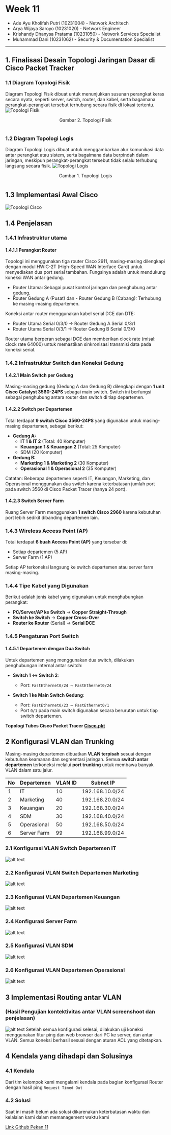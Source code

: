 # Week 11

- Ade Ayu Kholifah Putri (10231004) - Network Architech
- Arya Wijaya Saroyo (10231020) - Network Engineer
- Krishandy Dhanysa Pratama (10231050) - Network Services Specialist
- Muhammad Dani (10231062) - Security & Documentation Specialist

-----------------------------------------

## 1. Finalisasi Desain Topologi Jaringan Dasar di Cisco Packet Tracker
### 1.1 Diagram Topologi Fisik
Diagram Topologi Fisik dibuat untuk menunjukkan susunan perangkat keras secara nyata, seperti server, switch, router, dan kabel, serta bagaimana perangkat-perangkat tersebut terhubung secara fisik di lokasi tertentu.
![Topologi Fisik](topologifisik.jpg)
<p align="center">Gambar 2. Topologi Fisik</p>

#

### 1.2 Diagram Topologi Logis 
Diagram Topologi Logis dibuat untuk menggambarkan alur komunikasi data antar perangkat atau sistem, serta bagaimana data berpindah dalam jaringan, meskipun perangkat-perangkat tersebut tidak selalu terhubung langsung secara fisik.
![Topologi Logis](topologilogis.jpg)
<p align="center">Gambar 1. Topologi Logis</p>

#

## 1.3 Implementasi Awal Cisco
![Topologi Cisco](topologicisco.png)

## 1.4 Penjelasan

### 1.4.1 Infrastruktur utama
#### 1.4.1.1 Perangkat Router
Topologi ini menggunakan tiga router Cisco 2911, masing-masing dilengkapi dengan modul HWIC-2T (High-Speed WAN Interface Card) untuk menyediakan dua port serial tambahan. Fungsinya adalah untuk mendukung koneksi WAN antar gedung.

- Router Utama: Sebagai pusat kontrol jaringan dan penghubung antar gedung.
- Router Gedung A (Pusat) dan - Router Gedung B (Cabang): Terhubung ke masing-masing departemen.

Koneksi antar router menggunakan kabel serial DCE dan DTE:

- Router Utama Serial 0/3/0 → Router Gedung A Serial 0/3/1
- Router Utama Serial 0/3/1 → Router Gedung B Serial 0/3/0

Router utama berperan sebagai DCE dan memberikan clock rate (misal: clock rate 64000) untuk memastikan sinkronisasi transmisi data pada koneksi serial.



### 1.4.2 Infrastruktur Switch dan Koneksi Gedung

#### 1.4.2.1 Main Switch per Gedung
Masing-masing gedung (Gedung A dan Gedung B) dilengkapi dengan **1 unit Cisco Catalyst 3560-24PS** sebagai main switch. Switch ini berfungsi sebagai penghubung antara router dan switch di tiap departemen.

#### 1.4.2.2 Switch per Departemen
Total terdapat **9 switch Cisco 3560-24PS** yang digunakan untuk masing-masing departemen, sebagai berikut:

- **Gedung A:**
  - **IT 1 & IT 2** (Total: 40 Komputer)
  - **Keuangan 1 & Keuangan 2** (Total: 25 Komputer)
  - SDM (20 Komputer)
- **Gedung B:**
  - **Marketing 1 & Marketing 2** (30 Komputer)
  - **Operasional 1 & Operasional 2** (35 Komputer)

Catatan: Beberapa departemen seperti IT, Keuangan, Marketing, dan Operasional menggunakan dua switch karena keterbatasan jumlah port pada switch 3560 di Cisco Packet Tracer (hanya 24 port).

#### 1.4.2.3 Switch Server Farm
Ruang Server Farm menggunakan **1 switch Cisco 2960** karena kebutuhan port lebih sedikit dibanding departemen lain.

### 1.4.3 Wireless Access Point (AP)

Total terdapat **6 buah Access Point (AP)** yang tersebar di:

- Setiap departemen (5 AP)
- Server Farm (1 AP)

Setiap AP terkoneksi langsung ke switch departemen atau server farm masing-masing.

### 1.4.4 Tipe Kabel yang Digunakan

Berikut adalah jenis kabel yang digunakan untuk menghubungkan perangkat:

- **PC/Server/AP ke Switch** → **Copper Straight-Through**
- **Switch ke Switch** → **Copper Cross-Over**
- **Router ke Router** (Serial) → **Serial DCE**

### 1.4.5 Pengaturan Port Switch

#### 1.4.5.1 Departemen dengan Dua Switch
Untuk departemen yang menggunakan dua switch, dilakukan penghubungan internal antar switch:

- **Switch 1 ↔ Switch 2**:
  - Port: `FastEthernet0/24 ↔ FastEthernet0/24`

- **Switch 1 ke Main Switch Gedung**:
  - Port: `FastEthernet0/23 ↔ FastEthernet0/1`
  - Port `0/1` pada main switch digunakan secara berurutan untuk tiap switch departemen.

**Topologi Tubes Cisco Packet Tracer
[Cisco.pkt](<topologi tubes.pkt>)**

## 2 Konfigurasi VLAN dan Trunking
Masing-masing departemen dibuatkan **VLAN terpisah** sesuai dengan kebutuhan keamanan dan segmentasi jaringan. Semua **switch antar departemen** terkoneksi melalui **port trunking** untuk membawa banyak VLAN dalam satu jalur.

| No | Departemen | VLAN ID |	Subnet IP|
|---|---|---|---|
|1	| IT	| 10	| 192.168.10.0/24 |
|2	| Marketing |	40	| 192.168.20.0/24 |
|3	| Keuangan | 20	| 192.168.30.0/24 |
|4	| SDM	| 30	| 192.168.40.0/24 |
|5	| Operasional	| 50	| 192.168.50.0/24 |
|6	| Server Farm	| 99	| 192.168.99.0/24 |
### 2.1 Konfigurasi VLAN Switch Departemen IT 
![alt text](KonfigdeptIT.jpg)

### 2.2 Konfigurasi VLAN Switch Departemen Marketing
![alt text](KonfigdeptMarketing.jpg)

### 2.3 Konfigurasi VLAN Departemen Keuangan
![alt text](KonfigdeptKeuangan.jpg)

### 2.4 Konfigurasi Server Farm
![alt text](KonfigServerFarm.jpg)

### 2.5 Konfigurasi VLAN SDM
![alt text](KonfigSDM.jpg)

### 2.6 Konfigurasi VLAN Departemen Operasional
![alt text](KonfigdeptOperasional.jpg)



## 3 Implementasi Routing antar VLAN
### (Hasil Pengujian kontektivitas antar VLAN  screenshoot dan penjelasan)
![alt text](testping.jpg)
Setelah semua konfigurasi selesai, dilakukan uji koneksi menggunakan fitur ping dan web browser dari PC ke server, dan antar VLAN. Semua koneksi berhasil sesuai dengan aturan ACL yang ditetapkan.

## 4 Kendala yang dihadapi dan Solusinya
### 4.1 Kendala
Dari tim kelompok kami mengalami kendala pada bagian konfigurasi Router dengan hasil ping `Request Timed Out`

### 4.2 Solusi
Saat ini masih belum ada solusi dikarenakan keterbatasan waktu dan kelalaian kami dalam memanagement waktu kami



[Link Github Pekan 11](https://github.com/BentoSaputra/DMJKKelompok11/tree/main/Pekan%2011)